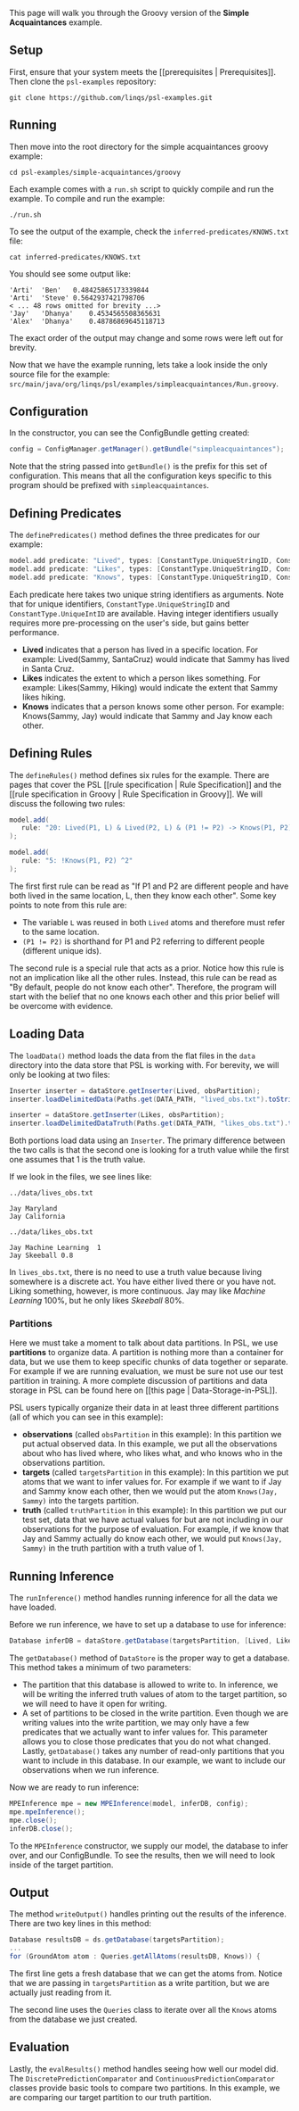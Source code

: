 This page will walk you through the Groovy version of the **Simple Acquaintances** example.

## Setup

First, ensure that your system meets the [[prerequisites | Prerequisites]].
Then clone the `psl-examples` repository:
```
git clone https://github.com/linqs/psl-examples.git
```

## Running

Then move into the root directory for the simple acquaintances groovy example:
```
cd psl-examples/simple-acquaintances/groovy
```

Each example comes with a `run.sh` script to quickly compile and run the example.
To compile and run the example:
```
./run.sh
```

To see the output of the example, check the `inferred-predicates/KNOWS.txt` file:
```
cat inferred-predicates/KNOWS.txt
```

You should see some output like:
```
'Arti'	'Ben'	0.48425865173339844
'Arti'	'Steve'	0.5642937421798706
< ... 48 rows omitted for brevity ...>
'Jay'	'Dhanya'	0.4534565508365631
'Alex'	'Dhanya'	0.48786869645118713
```
The exact order of the output may change and some rows were left out for brevity.

Now that we have the example running, lets take a look inside the only source file for the example:
`src/main/java/org/linqs/psl/examples/simpleacquaintances/Run.groovy`.

## Configuration

In the constructor, you can see the ConfigBundle getting created:
```groovy
config = ConfigManager.getManager().getBundle("simpleacquaintances");
```

Note that the string passed into `getBundle()` is the prefix for this set of configuration.
This means that all the configuration keys specific to this program should be prefixed with `simpleacquaintances`.

## Defining Predicates
The `definePredicates()` method defines the three predicates for our example:
```groovy
model.add predicate: "Lived", types: [ConstantType.UniqueStringID, ConstantType.UniqueStringID];
model.add predicate: "Likes", types: [ConstantType.UniqueStringID, ConstantType.UniqueStringID];
model.add predicate: "Knows", types: [ConstantType.UniqueStringID, ConstantType.UniqueStringID];
```

Each predicate here takes two unique string identifiers as arguments.
Note that for unique identifiers, `ConstantType.UniqueStringID` and `ConstantType.UniqueIntID` are available.
Having integer identifiers usually requires more pre-processing on the user's side, but gains better performance.
- **Lived** indicates that a person has lived in a specific location. For example: Lived(Sammy, SantaCruz) would indicate that Sammy has lived in Santa Cruz.
- **Likes** indicates the extent to which a person likes something. For example: Likes(Sammy, Hiking) would indicate the extent that Sammy likes hiking.
- **Knows** indicates that a person knows some other person. For example: Knows(Sammy, Jay) would indicate that Sammy and Jay know each other.

## Defining Rules
The `defineRules()` method defines six rules for the example.
There are pages that cover the PSL [[rule specification | Rule Specification]] and the [[rule specification in Groovy | Rule Specification in Groovy]].
We will discuss the following two rules:
```groovy
model.add(
   rule: "20: Lived(P1, L) & Lived(P2, L) & (P1 != P2) -> Knows(P1, P2) ^2"
);

model.add(
   rule: "5: !Knows(P1, P2) ^2"
);
```

The first first rule can be read as "If P1 and P2 are different people and have both lived in the same location, L, then they know each other".
Some key points to note from this rule are:
 - The variable `L` was reused in both `Lived` atoms and therefore must refer to the same location.
 - `(P1 != P2)` is shorthand for P1 and P2 referring to different people (different unique ids).

The second rule is a special rule that acts as a prior.
Notice how this rule is not an implication like all the other rules.
Instead, this rule can be read as "By default, people do not know each other".
Therefore, the program will start with the belief that no one knows each other and this prior belief will be overcome with evidence.

## Loading Data
The `loadData()` method loads the data from the flat files in the `data` directory into the data store that PSL is working with.
For berevity, we will only be looking at two files:
```groovy
Inserter inserter = dataStore.getInserter(Lived, obsPartition);
inserter.loadDelimitedData(Paths.get(DATA_PATH, "lived_obs.txt").toString());

inserter = dataStore.getInserter(Likes, obsPartition);
inserter.loadDelimitedDataTruth(Paths.get(DATA_PATH, "likes_obs.txt").toString());
```

Both portions load data using an `Inserter`.
The primary difference between the two calls is that the second one is looking for a truth value while the first one assumes that 1 is the truth value.

If we look in the files, we see lines like:

`../data/lives_obs.txt`
```
Jay	Maryland
Jay	California
```

`../data/likes_obs.txt`
```
Jay	Machine Learning  1
Jay	Skeeball 0.8
```

In `lives_obs.txt`, there is no need to use a truth value because living somewhere is a discrete act.
You have either lived there or you have not.
Liking something, however, is more continuous.
Jay may like *Machine Learning* 100%, but he only likes *Skeeball* 80%.

### Partitions
Here we must take a moment to talk about data partitions.
In PSL, we use **partitions** to organize data.
A partition is nothing more than a container for data, but we use them to keep specific chunks of data together or separate.
For example if we are running evaluation, we must be sure not use our test partition in training.
A more complete discussion of partitions and data storage in PSL can be found here on [[this page | Data-Storage-in-PSL]].

PSL users typically organize their data in at least three different partitions (all of which you can see in this example):
- **observations** (called `obsPartition` in this example): In this partition we put actual observed data. In this example, we put all the observations about who has lived where, who likes what, and who knows who in the observations partition.
- **targets** (called `targetsPartition` in this example): In this partition we put atoms that we want to infer values for. For example if we want to if Jay and Sammy know each other, then we would put the atom `Knows(Jay, Sammy)` into the targets partition.
- **truth** (called `truthPartition` in this example): In this partition we put our test set, data that we have actual values for but are not including in our observations for the purpose of evaluation. For example, if we know that Jay and Sammy actually do know each other, we would put `Knows(Jay, Sammy)` in the truth partition with a truth value of 1.

## Running Inference
The `runInference()` method handles running inference for all the data we have loaded.

Before we run inference, we have to set up a database to use for inference:
```groovy
Database inferDB = dataStore.getDatabase(targetsPartition, [Lived, Likes] as Set, obsPartition);
```
The `getDatabase()` method of `DataStore` is the proper way to get a database.
This method takes a minimum of two parameters:
- The partition that this database is allowed to write to. In inference, we will be writing the inferred truth values of atom to the target partition, so we will need to have it open for writing.
- A set of partitions to be closed in the write partition. Even though we are writing values into the write partition, we may only have a few predicates that we actually want to infer values for. This parameter allows you to close those predicates that you do not what changed.
Lastly, `getDatabase()` takes any number of read-only partitions that you want to include in this database.
In our example, we want to include our observations when we run inference.

Now we are ready to run inference:
```groovy
MPEInference mpe = new MPEInference(model, inferDB, config);
mpe.mpeInference();
mpe.close();
inferDB.close();
```

To the `MPEInference` constructor, we supply our model, the database to infer over, and our ConfigBundle.
To see the results, then we will need to look inside of the target partition.

## Output
The method `writeOutput()` handles printing out the results of the inference.
There are two key lines in this method:
```groovy
Database resultsDB = ds.getDatabase(targetsPartition);
...
for (GroundAtom atom : Queries.getAllAtoms(resultsDB, Knows)) {
```

The first line gets a fresh database that we can get the atoms from.
Notice that we are passing in `targetsPartition` as a write partition, but we are actually just reading from it.

The second line uses the `Queries` class to iterate over all the `Knows` atoms from the database we just created.

## Evaluation
Lastly, the `evalResults()` method handles seeing how well our model did.
The `DiscretePredictionComparator` and `ContinuousPredictionComparator` classes provide basic tools to compare two partitions.
In this example, we are comparing our target partition to our truth partition.